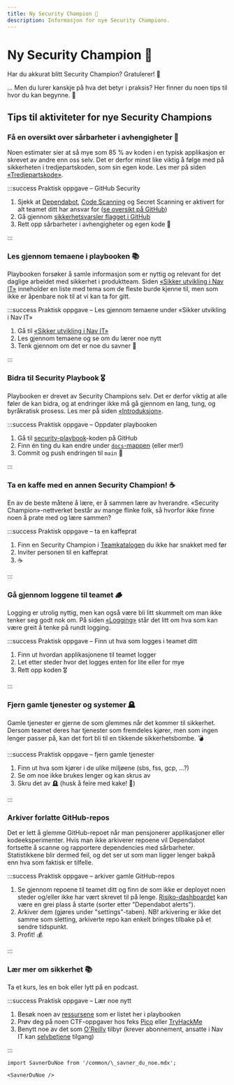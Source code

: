 ```yaml
---
title: Ny Security Champion 🤗
description: Informasjon for nye Security Champions.
---
```


# Ny Security Champion 🤗

Har du akkurat blitt Security Champion? Gratulerer! 🎉

… Men du lurer kanskje på hva det betyr i praksis? Her finner du noen tips til hvor du kan begynne. 🚀

## Tips til aktiviteter for nye Security Champions

### Få en oversikt over sårbarheter i avhengigheter 👀

Noen estimater sier at så mye som 85 % av koden i en typisk applikasjon er skrevet av andre enn oss selv. Det er derfor minst like viktig å følge med på sikkerheten i tredjepartskoden, som sin egen kode. Les mer på siden [«Tredjepartskode»](/docs/sikker-utvikling/tredjepartskode).

:::success Praktisk oppgave – GitHub Security

1. Sjekk at [Dependabot](/docs/verktoy/dependabot), [Code Scanning](https://sikkerhet.nav.no/docs/verktoy/github-advanced-security) og Secret Scanning er aktivert for alt teamet ditt har ansvar for ([se oversikt på GitHub](https://github.com/orgs/navikt/security/coverage))
2. Gå gjennom [sikkerhetsvarsler flagget i GitHub](https://github.com/orgs/navikt/security/risk)
3. Rett opp sårbarheter i avhengigheter og egen kode 🥷

:::

### Les gjennom temaene i playbooken 📚

Playbooken forsøker å samle informasjon som er nyttig og relevant for det daglige arbeidet med sikkerhet i produktteam. Siden [«Sikker utvikling i Nav IT»](/docs/sikker-utvikling) inneholder en liste med tema som de fleste burde kjenne til, men som ikke er åpenbare nok til at vi kan ta for gitt.

:::success Praktisk oppgave – Les gjennom temaene under «Sikker utvikling i Nav IT»

1. Gå til [«Sikker utvikling i Nav IT»](/docs/sikker-utvikling)
2. Les gjennom temaene og se om du lærer noe nytt
3. Tenk gjennom om det er noe du savner 💭

:::

### Bidra til Security Playbook 🎖

Playbooken er drevet av Security Champions selv. Det er derfor viktig at alle føler de kan bidra, og at endringer ikke må gå gjennom en lang, tung, og byråkratisk prosess. Les mer på siden [«Introduksjon»](/docs/#forslag-kommentarer-eller-feil).

:::success Praktisk oppgave – Oppdater playbooken

1. Gå til [security-playbook](https://github.com/navikt/security-playbook)-koden på GitHub
2. Finn én ting du kan endre under [`docs`-mappen](https://github.com/navikt/security-playbook/tree/main/docs) (eller mer!)
3. Commit og push endringen til `main` 🥳

:::

### Ta en kaffe med en annen Security Champion! ☕️

En av de beste måtene å lære, er å sammen lære av hverandre. «Security Champion»-nettverket består av mange flinke folk, så hvorfor ikke finne noen å prate med og lære sammen?

:::success Praktisk oppgave – ta en kaffeprat

1. Finn en Security Champion i [Teamkatalogen](https://teamkatalog.nav.no/dashboard/members/role/SECURITY_CHAMPION) du ikke har snakket med før
2. Inviter personen til en kaffeprat
3. ☕️

:::

### Gå gjennom loggene til teamet 🪵

Logging er utrolig nyttig, men kan også være bli litt skummelt om man ikke tenker seg godt nok om. På siden [«Logging»](/docs/sikker-utvikling/logging) står det litt om hva som kan være greit å tenke på rundt logging.

:::success Praktisk oppgave – Finn ut hva som logges i teamet ditt

1. Finn ut hvordan applikasjonene til teamet logger
2. Let etter steder hvor det logges enten for lite eller for mye
3. Rett opp koden 🎖

:::

### Fjern gamle tjenester og systemer 🪦

Gamle tjenester er gjerne de som glemmes når det kommer til sikkerhet. Dersom teamet deres har tjenester som fremdeles kjører, men som ingen lenger passer på, kan det fort bli til en tikkende sikkerhetsbombe. 💣

:::success Praktisk oppgave – fjern gamle tjenester

1. Finn ut hva som kjører i de ulike miljøene (sbs, fss, gcp, …?)
2. Se om noe ikke brukes lenger og kan skrus av
3. Skru det av 🪦 (husk å feire med kake! 🍰)

:::

### Arkiver forlatte GitHub-repos

Det er lett å glemme GitHub-repoet når man pensjonerer applikasjoner eller kodeeksperimenter. Hvis man ikke arkiverer repoene vil Dependabot fortsette å scanne og rapportere dependencies med sårbarheter. Statistikkene blir dermed feil, og det ser ut som man ligger lenger bakpå enn hva som faktisk er tilfelle.

:::success Praktisk oppgave – arkiver gamle GitHub-repos

1. Se gjennom repoene til teamet ditt og finn de som ikke er deployet noen steder og/eller ikke har vært skrevet til på lenge. [Risiko-dashboardet](https://github.com/orgs/navikt/security/risk) kan være en grei plass å starte (sorter etter "Dependabot alerts").
2. Arkiver dem (gjøres under "settings"-taben). NB! arkivering er ikke det samme som sletting, arkiverte repo kan enkelt bringes tilbake på et sendre tidspunkt.
3. Profit! 💰

:::

### Lær mer om sikkerhet 📚

Ta et kurs, les en bok eller lytt på en podcast.

:::success Praktisk oppgave – Lær noe nytt

1. Besøk noen av [ressursene](/docs/lenker) som er listet her i playbooken
2. Prøv deg på noen CTF-oppgaver hos feks [Pico](https://picoctf.org/) eller [TryHackMe](https://tryhackme.com/)
3. Benytt noe av det som [O'Reilly](https://learning.oreilly.com/search/?q=security&type=playlist&playlist_type=expert&rows=10) tilbyr (krever abonnement, ansatte i Nav IT kan [selvbetjene](https://myapps.microsoft.com) tilgang)

:::

```mdx-code-block
import SavnerDuNoe from '/common/\_savner_du_noe.mdx';

<SavnerDuNoe />
```
